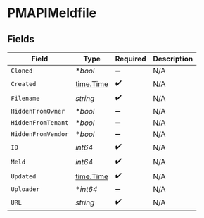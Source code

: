 # PMAPIMeldfile


## Fields

| Field                                     | Type                                      | Required                                  | Description                               |
| ----------------------------------------- | ----------------------------------------- | ----------------------------------------- | ----------------------------------------- |
| `Cloned`                                  | **bool*                                   | :heavy_minus_sign:                        | N/A                                       |
| `Created`                                 | [time.Time](https://pkg.go.dev/time#Time) | :heavy_check_mark:                        | N/A                                       |
| `Filename`                                | *string*                                  | :heavy_check_mark:                        | N/A                                       |
| `HiddenFromOwner`                         | **bool*                                   | :heavy_minus_sign:                        | N/A                                       |
| `HiddenFromTenant`                        | **bool*                                   | :heavy_minus_sign:                        | N/A                                       |
| `HiddenFromVendor`                        | **bool*                                   | :heavy_minus_sign:                        | N/A                                       |
| `ID`                                      | *int64*                                   | :heavy_check_mark:                        | N/A                                       |
| `Meld`                                    | *int64*                                   | :heavy_check_mark:                        | N/A                                       |
| `Updated`                                 | [time.Time](https://pkg.go.dev/time#Time) | :heavy_check_mark:                        | N/A                                       |
| `Uploader`                                | **int64*                                  | :heavy_minus_sign:                        | N/A                                       |
| `URL`                                     | *string*                                  | :heavy_check_mark:                        | N/A                                       |